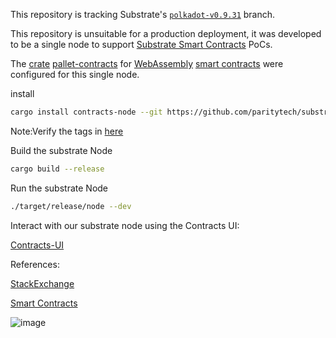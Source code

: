 This repository is tracking Substrate's
[`polkadot-v0.9.31`](https://github.com/paritytech/substrate/tree/polkadot-v0.9.31) branch.

This repository is unsuitable for a production deployment, it was developed to be a single node to support [Substrate Smart Contracts](https://use.ink/how-it-works) PoCs.

The [crate](https://paritytech.github.io/substrate/master/pallet_contracts/index.html) [pallet-contracts](https://github.com/paritytech/substrate/tree/polkadot-v0.9.31/frame/contracts) for [WebAssembly](https://wiki.polkadot.network/docs/learn-wasm) [smart contracts](https://wiki.polkadot.network/docs/build-smart-contracts#smart-contract-environments-are-still-maturing) were configured for this single node. 

install
```bash
cargo install contracts-node --git https://github.com/paritytech/substrate-contracts-node.git --tag v0.21.0 --force --locked
```
Note:Verify the tags in [here](https://github.com/paritytech/substrate-contracts-node/tags)

Build the substrate Node
```bash
cargo build --release
```

Run the substrate Node
```bash
./target/release/node --dev
```
Interact with our substrate node using the Contracts UI:

[Contracts-UI](https://contracts-ui.substrate.io/?rpc=ws://127.0.0.1:9944)
 
References:

[StackExchange](https://substrate.stackexchange.com/)

[Smart Contracts](https://wiki.polkadot.network/docs/build-smart-contracts)

![image](https://user-images.githubusercontent.com/76512851/199269077-e29144e7-e288-41c0-be51-9060bc16aebd.png)


